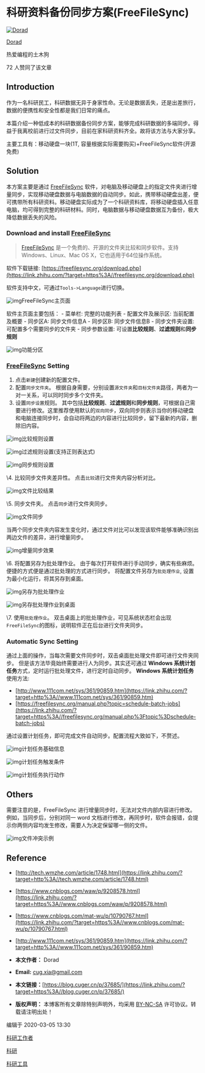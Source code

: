 # 科研资料备份同步方案(FreeFileSync)

[![Dorad](https://pica.zhimg.com/v2-86e232cbcceabf1ee1709657bd3fb7cc_xs.jpg?source=172ae18b)](https://www.zhihu.com/people/2dorad)

[Dorad](https://www.zhihu.com/people/2dorad)

热爱编程的土木狗

72 人赞同了该文章



## Introduction

作为一名科研民工，科研数据无异于身家性命。无论是数据丢失，还是出差旅行，数据的便携性和安全性都是我们日常的痛点。

本篇介绍一种低成本的科研数据备份同步方案，能够完成科研数据的多端同步。得益于我离校前进行过文件同步，目前在家科研资料齐全。故将该方法与大家分享。

主要工具有：移动硬盘一块(1T, 容量根据实际需要购买)+FreeFileSync软件(开源免费)

## Solution

本方案主要是通过 [FreeFileSync](https://link.zhihu.com/?target=https%3A//freefilesync.org/) 软件，对电脑及移动硬盘上的指定文件夹进行增量同步，实现移动硬盘数据与电脑数据的自动同步。如此，携带移动硬盘出差，便可携带所有科研资料。移动硬盘实际成为了一个科研资料库，将移动硬盘插入任意电脑，均可得到完整的科研材料。同时，电脑数据与移动硬盘数据互为备份，极大降低数据丢失的风险。

### Download and install [FreeFileSync](https://link.zhihu.com/?target=https%3A//freefilesync.org/)

> [FreeFileSync](https://link.zhihu.com/?target=https%3A//baike.baidu.com/item/FreeFileSync/8913709) 是一个免费的、开源的文件夹比较和同步软件。支持Windows、Linux、Mac OS X，它也适用于64位操作系统。

软件下载链接: [https://freefilesync.org/download.php](https://link.zhihu.com/?target=https%3A//freefilesync.org/download.php)

软件支持中文，可通过`Tools->Language`进行切换。

![img](https://pic1.zhimg.com/80/v2-fdea9ea7d1a2133c336182bf0390a888_1440w.jpg)FreeFileSync主页面

软件主页面主要包括： - 菜单栏: 完整的功能列表 - 配置文件及展示区: 当前配置及概要 - 同步区A: 同步文件信息A - 同步区B: 同步文件信息B - 同步文件夹设置: 可配置多个需要同步的文件夹 - 同步参数设置: 可设置**比较规则**、**过滤规则**和**同步规则**

![img](https://pic2.zhimg.com/80/v2-e07305f5f1d640fc3d77bf7fa7682d81_1440w.jpg)功能分区

### [FreeFileSync](https://link.zhihu.com/?target=https%3A//freefilesync.org/) Setting

1. 点击`新建`创建新的配置文件。
2. 配置`同步文件夹`。 根据自身需要，分别设置`源文件夹`和`目标文件夹`路径，两者为一对一关系，可以同时同步多个文件夹。
3. 设置`同步设置`规则。 其中包括**比较规则**、**过滤规则**和**同步规则**，可根据自己需要进行修改。这里推荐使用默认的`双向同步`，双向同步则表示当你的移动硬盘和电脑连接同步时，会自动将两边的内容进行比较同步，留下最新的内容，删除旧内容。

![img](https://pic1.zhimg.com/80/v2-0bdfe1f3fc11da855ab61e9457a2e59c_1440w.jpg)比较规则设置

![img](https://pic2.zhimg.com/80/v2-39a59650ba904b05019dc84a73b5e869_1440w.jpg)过滤规则设置(支持正则表达式)

![img](https://pic1.zhimg.com/80/v2-5f7d871d5ef218f8658801fb0c32cbdc_1440w.jpg)同步规则设置

\4. 比较同步文件夹差异性。 点击`比较`进行文件夹内容分析对比。

![img](https://pic3.zhimg.com/80/v2-728cb028ca398b418448b07c7aef1b8e_1440w.jpg)文件比较结果

\5. 同步文件夹。 点击`同步`进行文件夹同步。

![img](https://pic2.zhimg.com/80/v2-ac5a57f55722018f845f7e33e2dfc2fd_1440w.jpg)文件同步

当两个同步文件夹内容发生变化时，通过文件对比可以发现该软件能够准确识别出两边文件的差异，进行增量同步。

![img](https://pic1.zhimg.com/80/v2-ad3c800143f838bc7b9739f6d377655c_1440w.jpg)增量同步效果

\6. 将配置另存为批处理作业。 由于每次打开软件进行手动同步，确实有些麻烦。便捷的方式便是通过批处理的方式进行同步。 将配置文件另存为`批处理作业`, 设置为最小化运行，将其另存到桌面。

![img](https://pic3.zhimg.com/80/v2-de304649b82ecdbac201a2c8e147bdd2_1440w.jpg)另存为批处理作业

![img](https://pic3.zhimg.com/80/v2-4afaf2335d41d322f26260d6599e21f2_1440w.png)另存批处理作业到桌面

\7. 使用`批处理作业`。 双击桌面上的批处理作业，可见系统状态栏会出现`FreeFileSync`的图标，说明软件正在后台进行文件夹同步。

### Automatic Sync Setting

通过上面的操作，当每次需要文件同步时，双击桌面批处理文件即可进行文件夹同步。 但是该方法毕竟始终需要进行人为同步。其实还可通过 **Windows 系统计划任务**方式，定时运行批处理文件，进行定时自动同步。 **Windows 系统计划任务**使用方法:

- [http://www.111com.net/sys/361/90859.htm](https://link.zhihu.com/?target=http%3A//www.111com.net/sys/361/90859.htm)
- [https://freefilesync.org/manual.php?topic=schedule-batch-jobs](https://link.zhihu.com/?target=https%3A//freefilesync.org/manual.php%3Ftopic%3Dschedule-batch-jobs)

通过设置计划任务，即可完成文件自动同步。配置流程大致如下，不赘述。

![img](https://pic3.zhimg.com/80/v2-b7bfa35c198d605e42e54d0bc0cbe9f6_1440w.jpg)计划任务基础信息

![img](https://pic3.zhimg.com/80/v2-298d5baf09222a2b5cbd10bae28aa31e_1440w.jpg)计划任务触发条件

![img](https://pic3.zhimg.com/80/v2-912f657355b21020dc8fc2160104b0c6_1440w.jpg)计划任务执行动作

## Others

需要注意的是，FreeFileSync 进行增量同步时，无法对文件内部内容进行修改。例如，当同步后，分别对同一 word 文档进行修改，再同步时，软件会报错，会提示你两侧内容均发生修改，需要人为决定保留哪一侧的文件。

![img](https://pic3.zhimg.com/80/v2-ae2a4b7a857c547c1e45b5045485b8d6_1440w.jpg)文件冲突示例

## Reference

- [http://tech.wmzhe.com/article/1748.html](https://link.zhihu.com/?target=http%3A//tech.wmzhe.com/article/1748.html)
- [https://www.cnblogs.com/waw/p/9208578.html](https://link.zhihu.com/?target=https%3A//www.cnblogs.com/waw/p/9208578.html)
- [https://www.cnblogs.com/mat-wu/p/10790767.html](https://link.zhihu.com/?target=https%3A//www.cnblogs.com/mat-wu/p/10790767.html)
- [http://www.111com.net/sys/361/90859.htm](https://link.zhihu.com/?target=http%3A//www.111com.net/sys/361/90859.htm)



- **本文作者：** Dorad
- **Email:** cug.xia@gmail.com
- **本文链接：**[https://blog.cuger.cn/p/37685/](https://link.zhihu.com/?target=https%3A//blog.cuger.cn/p/37685/)
- **版权声明：** 本博客所有文章除特别声明外，均采用 [BY-NC-SA](https://link.zhihu.com/?target=https%3A//creativecommons.org/licenses/by-nc-sa/4.0/) 许可协议。转载请注明出处！

编辑于 2020-03-05 13:30

[科研工作者](https://www.zhihu.com/topic/20051839)

[科研](https://www.zhihu.com/topic/19556895)

[科研工具](https://www.zhihu.com/topic/19894723)